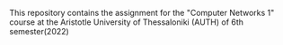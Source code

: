 This repository contains the assignment for the "Computer Networks 1" course at the Aristotle University of Thessaloniki (AUTH) of 6th semester(2022)
